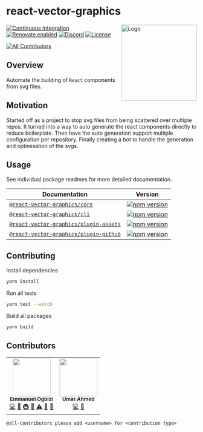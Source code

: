 # react-vector-graphics

<span><img align="right" width="200" height="200" src="./assets/logo.svg" alt="Logo"></span>

[![Continuous Integration](https://github.com/tophat/react-vector-graphics/actions/workflows/pull-request.yml/badge.svg)](https://github.com/tophat/react-vector-graphics/actions/workflows/pull-request.yml)
[![Renovate enabled](https://img.shields.io/badge/renovate-enabled-brightgreen.svg)](https://renovatebot.com/)
[![Discord](https://img.shields.io/discord/809577721751142410)](https://discord.gg/YhK3GFcZrk)
[![License](https://img.shields.io/badge/License-Apache%202.0-blue.svg)](https://opensource.org/licenses/Apache-2.0)

<!-- ALL-CONTRIBUTORS-BADGE:START - Do not remove or modify this section -->
[![All Contributors](https://img.shields.io/badge/all_contributors-2-orange.svg?style=flat-square)](#contributors-)
<!-- ALL-CONTRIBUTORS-BADGE:END -->

## Overview

Automate the building of `React` components from svg files.

## Motivation

Started off as a project to stop svg files from being scattered over multiple repos. It turned into a way to auto generate the react components directly to reduce boilerplate. Then have the auto generation support multiple configuration per repository. Finally creating a bot to handle the generation and optimisation of the svgs.

## Usage

See individual package readmes for more detailed documentation.

| Documentation                                                                | Version                                                                                                                                                     |
| ---------------------------------------------------------------------------- | ----------------------------------------------------------------------------------------------------------------------------------------------------------- |
| [`@react-vector-graphics/core`](./packages/core/README.md)                   | [![npm version](https://img.shields.io/npm/v/@react-vector-graphics/core.svg)](https://www.npmjs.com/package/@react-vector-graphics/core)                   |
| [`@react-vector-graphics/cli`](./packages/cli/README.md)                     | [![npm version](https://img.shields.io/npm/v/@react-vector-graphics/cli.svg)](https://www.npmjs.com/package/@react-vector-graphics/cli)                     |
| [`@react-vector-graphics/plugin-assets`](./packages/plugin-assets/README.md) | [![npm version](https://img.shields.io/npm/v/@react-vector-graphics/plugin-assets.svg)](https://www.npmjs.com/package/@react-vector-graphics/plugin-assets) |
| [`@react-vector-graphics/plugin-github`](./packages/plugin-github/README.md) | [![npm version](https://img.shields.io/npm/v/@react-vector-graphics/plugin-github.svg)](https://www.npmjs.com/package/@react-vector-graphics/plugin-github) |

## Contributing

Install dependencies

```sh
yarn install
```

Run all tests

```sh
yarn test --watch
```

Build all packages

```sh
yarn build
```

## Contributors

<!-- ALL-CONTRIBUTORS-LIST:START - Do not remove or modify this section -->
<!-- prettier-ignore-start -->
<!-- markdownlint-disable -->
<table>
  <tr>
    <td align="center"><a href="http://emmanuel.ogbizi.com"><img src="https://avatars0.githubusercontent.com/u/2528959?v=4" width="100px;" alt=""/><br /><sub><b>Emmanuel Ogbizi</b></sub></a><br /><a href="https://github.com/tophat/react-vector-graphics/commits?author=iamogbz" title="Code">💻</a> <a href="#ideas-iamogbz" title="Ideas, Planning, & Feedback">🤔</a> <a href="#infra-iamogbz" title="Infrastructure (Hosting, Build-Tools, etc)">🚇</a> <a href="#maintenance-iamogbz" title="Maintenance">🚧</a> <a href="https://github.com/tophat/react-vector-graphics/commits?author=iamogbz" title="Tests">⚠️</a> <a href="#design-iamogbz" title="Design">🎨</a> <a href="https://github.com/tophat/react-vector-graphics/commits?author=iamogbz" title="Documentation">📖</a></td>
    <td align="center"><a href="https://github.com/umar-ahmed"><img src="https://avatars1.githubusercontent.com/u/8302959?v=4" width="100px;" alt=""/><br /><sub><b>Umar Ahmed</b></sub></a><br /><a href="https://github.com/tophat/react-vector-graphics/commits?author=umar-ahmed" title="Code">💻</a> <a href="#ideas-umar-ahmed" title="Ideas, Planning, & Feedback">🤔</a></td>
  </tr>
</table>

<!-- markdownlint-enable -->
<!-- prettier-ignore-end -->

<!-- ALL-CONTRIBUTORS-LIST:END -->

```txt
@all-contributors please add <username> for <contribution type>
```
